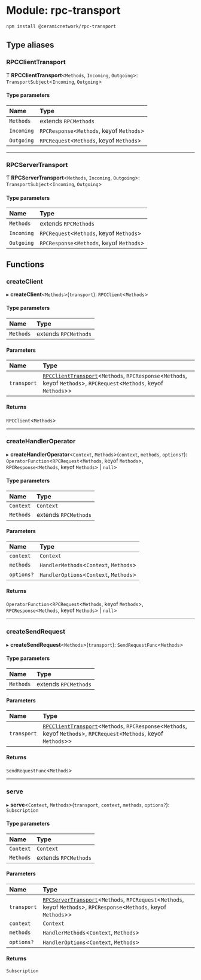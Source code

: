 # Module: rpc-transport

```sh
npm install @ceramicnetwork/rpc-transport
```

## Type aliases

### RPCClientTransport

Ƭ **RPCClientTransport**<`Methods`, `Incoming`, `Outgoing`\>: `TransportSubject`<`Incoming`, `Outgoing`\>

#### Type parameters

| Name | Type |
| :------ | :------ |
| `Methods` | extends `RPCMethods` |
| `Incoming` | `RPCResponse`<`Methods`, keyof `Methods`\> |
| `Outgoing` | `RPCRequest`<`Methods`, keyof `Methods`\> |

___

### RPCServerTransport

Ƭ **RPCServerTransport**<`Methods`, `Incoming`, `Outgoing`\>: `TransportSubject`<`Incoming`, `Outgoing`\>

#### Type parameters

| Name | Type |
| :------ | :------ |
| `Methods` | extends `RPCMethods` |
| `Incoming` | `RPCRequest`<`Methods`, keyof `Methods`\> |
| `Outgoing` | `RPCResponse`<`Methods`, keyof `Methods`\> |

## Functions

### createClient

▸ **createClient**<`Methods`\>(`transport`): `RPCClient`<`Methods`\>

#### Type parameters

| Name | Type |
| :------ | :------ |
| `Methods` | extends `RPCMethods` |

#### Parameters

| Name | Type |
| :------ | :------ |
| `transport` | [`RPCClientTransport`](rpc_transport.md#rpcclienttransport)<`Methods`, `RPCResponse`<`Methods`, keyof `Methods`\>, `RPCRequest`<`Methods`, keyof `Methods`\>\> |

#### Returns

`RPCClient`<`Methods`\>

___

### createHandlerOperator

▸ **createHandlerOperator**<`Context`, `Methods`\>(`context`, `methods`, `options?`): `OperatorFunction`<`RPCRequest`<`Methods`, keyof `Methods`\>, `RPCResponse`<`Methods`, keyof `Methods`\> \| ``null``\>

#### Type parameters

| Name | Type |
| :------ | :------ |
| `Context` | `Context` |
| `Methods` | extends `RPCMethods` |

#### Parameters

| Name | Type |
| :------ | :------ |
| `context` | `Context` |
| `methods` | `HandlerMethods`<`Context`, `Methods`\> |
| `options?` | `HandlerOptions`<`Context`, `Methods`\> |

#### Returns

`OperatorFunction`<`RPCRequest`<`Methods`, keyof `Methods`\>, `RPCResponse`<`Methods`, keyof `Methods`\> \| ``null``\>

___

### createSendRequest

▸ **createSendRequest**<`Methods`\>(`transport`): `SendRequestFunc`<`Methods`\>

#### Type parameters

| Name | Type |
| :------ | :------ |
| `Methods` | extends `RPCMethods` |

#### Parameters

| Name | Type |
| :------ | :------ |
| `transport` | [`RPCClientTransport`](rpc_transport.md#rpcclienttransport)<`Methods`, `RPCResponse`<`Methods`, keyof `Methods`\>, `RPCRequest`<`Methods`, keyof `Methods`\>\> |

#### Returns

`SendRequestFunc`<`Methods`\>

___

### serve

▸ **serve**<`Context`, `Methods`\>(`transport`, `context`, `methods`, `options?`): `Subscription`

#### Type parameters

| Name | Type |
| :------ | :------ |
| `Context` | `Context` |
| `Methods` | extends `RPCMethods` |

#### Parameters

| Name | Type |
| :------ | :------ |
| `transport` | [`RPCServerTransport`](rpc_transport.md#rpcservertransport)<`Methods`, `RPCRequest`<`Methods`, keyof `Methods`\>, `RPCResponse`<`Methods`, keyof `Methods`\>\> |
| `context` | `Context` |
| `methods` | `HandlerMethods`<`Context`, `Methods`\> |
| `options?` | `HandlerOptions`<`Context`, `Methods`\> |

#### Returns

`Subscription`
